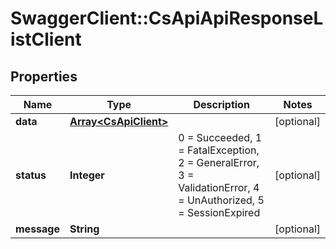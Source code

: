 # SwaggerClient::CsApiApiResponseListClient

## Properties
Name | Type | Description | Notes
------------ | ------------- | ------------- | -------------
**data** | [**Array&lt;CsApiClient&gt;**](CsApiClient.md) |  | [optional] 
**status** | **Integer** | 0 &#x3D; Succeeded, 1 &#x3D; FatalException, 2 &#x3D; GeneralError, 3 &#x3D; ValidationError, 4 &#x3D; UnAuthorized, 5 &#x3D; SessionExpired | [optional] 
**message** | **String** |  | [optional] 


